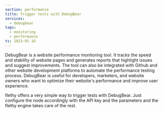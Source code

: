```yaml
---
section: performance
title: Trigger tests with DebugBear
services:
  - debugbear
tags:
  - monitoring
  - performance
ts: 2023-01-16
---
```


DebugBear is a website performance monitoring tool. It tracks the speed and stability of website pages and generates reports that highlight issues and suggest improvements. The tool can also be integrated with Github and other website development platforms to automate the performance testing process. DebugBear is useful for developers, marketers, and website owners who want to optimize their website's performance and improve user experience.

flethy offers a very simple way to trigger tests with DebugBear. Just configure the node accordingly with the API key and the parameters and the flethy engine takes care of the rest.
